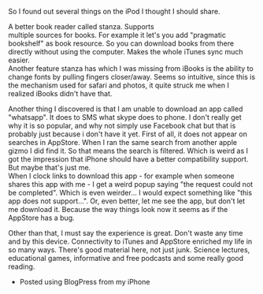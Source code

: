 So I found out several things on the iPod I thought I should share.  

A better book reader called stanza. Supports  
multiple sources for books. For example it let's you add "pragmatic bookshelf" as book resource. So you can download books from there directly without using the computer. Makes the whole iTunes sync much easier.  
Another feature stanza has which I was missing from iBooks is the ability to change fonts by pulling fingers closer/away. Seems so intuitive, since this is the mechanism used for safari and photos, it quite struck me when I realized iBooks didn't have that.  

Another thing I discovered is that I am unable to download an app called "whatsapp". It does to SMS what skype does to phone. I don't really get why it is so popular, and why not simply use Facebook chat but that is probably just because i don't have it yet. First of all, it does not appear on searches in AppStore. When I ran the same search from another apple gizmo I did find it. So that means the search is filtered. Which is weird as I got the impression that iPhone should have a better compatibility support. But maybe that's just me.  
When I clock links to download this app - for example when someone shares this app with me - I get a weird popup saying "the request could not be completed". Which is even weirder... I would expect something like "this app does not support...". Or, even better, let me see the app, but don't let me download it. Because the way things look now it seems as if the AppStore has a bug.  

Other than that, I must say the experience is great. Don't waste any time and by this device. Connectivity to iTunes and AppStore enriched my life in so many ways. There's good material here, not just junk. Science lectures, educational games, informative and free podcasts and some really good reading.  

- Posted using BlogPress from my iPhone